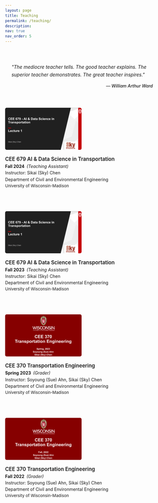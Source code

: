 ```yaml
---
layout: page
title: Teaching
permalink: /teaching/
description: 
nav: true
nav_order: 5
---
```


<style>
.teaching-container {
  margin-bottom: 40px;
  display: flex;
  flex-wrap: wrap;
  align-items: flex-start;
}

.teaching-list {
  list-style-type: disc;
  padding-left: 1.5em;
}

.teaching-list li {
  position: relative;
  padding-left: 0.5em;
  margin-bottom: 0.3em;
  padding-bottom: 0.2em;
}

.teaching-image {
  width: 250px;
  margin-right: 30px;
  margin-bottom: 20px;
  box-shadow: 0 2px 4px var(--global-shadow-color);
  border-radius: 5px;
  transition: all 0.3s ease;
}

.teaching-image:hover {
  transform: scale(1.02);
  box-shadow: 0 3px 6px var(--global-shadow-color);
}

.teaching-content {
  flex: 1;
  min-width: 300px;
}

.teaching-item {
  margin-bottom: 1.5em;
  padding-bottom: 1em;
  border-bottom: 1px dashed rgba(var(--global-theme-color-rgb), 0.1);
  transition: all 0.3s ease;
}

.teaching-container:last-child .teaching-item {
  border-bottom: none;
}

.teaching-course {
  display: block;
  font-weight: 600;
  font-size: 1.2em;
  color: var(--global-text-color);
  margin-bottom: 0.3em;
}

.teaching-semester {
  font-weight: bold;
  color: var(--global-theme-color);
}

.teaching-role {
  font-style: italic;
  margin-left: 0.5em;
}

.teaching-instructor {
  display: block;
  margin-top: 0.3em;
  color: var(--global-text-color-light);
}

.teaching-department {
  display: block;
  color: var(--global-text-color-light);
  margin-top: 0.3em;
}

.teaching-institution {
  display: block;
  color: var(--global-text-color-light);
  font-size: 0.95em;
  margin-top: 0.3em;
}

.quote-container {
  margin: 2em 0;
  padding: 1.5em;
  background-color: var(--global-card-bg-color);
  border-left: 4px solid var(--global-theme-color);
  font-style: italic;
}

.quote-text {
  font-size: 1.1em;
  line-height: 1.6;
  margin-bottom: 0.5em;
  color: var(--global-text-color);
}

.quote-author {
  text-align: right;
  font-weight: 500;
  color: var(--global-text-color);
}

@media (max-width: 768px) {
  .teaching-container {
    flex-direction: column;
  }
  
  .teaching-image {
    width: 100%;
    max-width: 250px;
    margin-right: 0;
    margin-bottom: 20px;
  }
}
</style>

<div class="quote-container">
  <p class="quote-text">"The mediocre teacher tells. The good teacher explains. The superior teacher demonstrates. The great teacher inspires."</p>
  <p class="quote-author">— William Arthur Ward</p>
</div>


<div class="teaching-container">
  <img src="/assets/teaching/2024-CEE679.png" alt="Teaching CEE 679 AI & Data Science in Transportation 2024" class="teaching-image" loading="lazy">
  
  <div class="teaching-content">
    <div class="teaching-item">
      <span class="teaching-course">CEE 679 AI & Data Science in Transportation</span>
      <div><span class="teaching-semester">Fall 2024</span><span class="teaching-role">(Teaching Assistant)</span></div>
      <span class="teaching-instructor">Instructor: Sikai (Sky) Chen</span>
      <span class="teaching-department">Department of Civil and Environmental Engineering</span>
      <span class="teaching-institution">University of Wisconsin-Madison</span>
    </div>
  </div>
</div>


<div class="teaching-container">
  <img src="/assets/teaching/2023-CEE679.png" alt="Teaching CEE 679 AI & Data Science in Transportation 2023" class="teaching-image" loading="lazy">
  
  <div class="teaching-content">
    <div class="teaching-item">
      <span class="teaching-course">CEE 679 AI & Data Science in Transportation</span>
      <div><span class="teaching-semester">Fall 2023</span><span class="teaching-role">(Teaching Assistant)</span></div>
      <span class="teaching-instructor">Instructor: Sikai (Sky) Chen</span>
      <span class="teaching-department">Department of Civil and Environmental Engineering</span>
      <span class="teaching-institution">University of Wisconsin-Madison</span>
    </div>
  </div>
</div>


<div class="teaching-container">
  <img src="/assets/teaching/2023-CEE370.png" alt="Teaching CEE 370 Transportation Engineering 2023" class="teaching-image" loading="lazy">
  
  <div class="teaching-content">
    <div class="teaching-item">
      <span class="teaching-course">CEE 370 Transportation Engineering</span>
      <div><span class="teaching-semester">Spring 2023</span><span class="teaching-role">(Grader)</span></div>
      <span class="teaching-instructor">Instructor: Soyoung (Sue) Ahn, Sikai (Sky) Chen</span>
      <span class="teaching-department">Department of Civil and Environmental Engineering</span>
      <span class="teaching-institution">University of Wisconsin-Madison</span>
    </div>
  </div>
</div>

<div class="teaching-container">
  <img src="/assets/teaching/2022-CEE370.png" alt="Teaching CEE 370 Transportation Engineering 2022" class="teaching-image" loading="lazy">
  
  <div class="teaching-content">
    <div class="teaching-item">
      <span class="teaching-course">CEE 370 Transportation Engineering</span>
      <div><span class="teaching-semester">Fall 2022</span><span class="teaching-role">(Grader)</span></div>
      <span class="teaching-instructor">Instructor: Soyoung (Sue) Ahn, Sikai (Sky) Chen</span>
      <span class="teaching-department">Department of Civil and Environmental Engineering</span>
      <span class="teaching-institution">University of Wisconsin-Madison</span>
    </div>
  </div>
</div> 